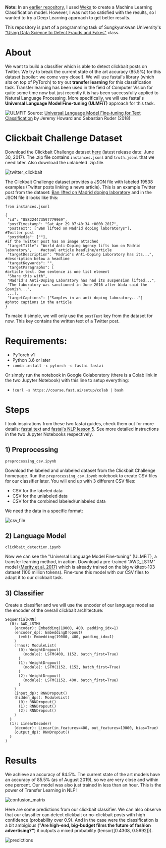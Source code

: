 **Note:** In an [earlier repository](https://github.com/magicaltrap/clickbait_weka "clickbait_weka"), I used [Weka](https://www.cs.waikato.ac.nz/ml/index.html "Weka Homepage") to create a Machine Learning Classification model. However, I was not too satisfied with the results, so I wanted to try a Deep Learning approach to get better results.

This repository is part of a programming task of Sungkyunkwan University's ["Using Data Science to Detect Frauds and Fakes"](https://summer.skku.edu/_res/summer/etc/Data&Phy_A1.pdf "Class Syllabus") class.

# About
We want to build a classifier which is able to detect clickbait posts on Twitter. We try to break the current state of the art accuracy (85.5%) for this dataset (spoiler: we come very close!). We will use fastai's library (which sits on top of PyTorch) to try out **transfer learning** for this classification task. Transfer learning has been used in the field of Computer Vision for quite some time now but just recently it is has been successfully applied to Natural Language Processing. More specifically, we will use fastai's **Universal Language Model Fine-tuning (ULMFiT)** approach for this task. 

![ULMFiT](./images/ulmfit.png)
Source: [Universal Language Model Fine-tuning for Text Classification](https://arxiv.org/pdf/1801.06146.pdf "ULMFiT") by Jeremy Howard and Sebastian Ruder (2018)


# Clickbait Challenge Dataset
Download the Clickbait Challenge dataset [here](https://www.clickbait-challenge.org "Clickbait Challenge") (latest release date: June 30, 2017). The .zip file contains `instances.jsonl` and `truth.jsonl` that we need later. Also download the unlabeled .zip.file.

![twitter_clickbait](./images/twitter_clickbait.PNG)

The Clickbait Challenge dataset provides a JSON file with labeled 19538 examples (Twitter posts linking a news article). This is an example Twitter post from the dataset: [Ban lifted on Madrid doping laboratory](https://twitter.com/bbcworld/status/858224473597779969?lang=en "Twitter Post") and in the JSON file it looks like this:

```
from instances.jsonl

{
 "id": "858224473597779969",
 "postTimestamp": "Sat Apr 29 07:40:34 +0000 2017",
 "postText": ["Ban lifted on Madrid doping laboratorys"],                     #Twitter post
 "postMedia": [""],                                                           #if the Twitter post has an image attached 
 "targetTitle": "World Anti-Doping Agency lifts ban on Madrid laboratory",    #actual article headline/article
 "targetDescription": "Madrid's Anti-Doping Laboratory has its...",           #description below a headline
 "targetKeywords": "",
 "targetParagraphs": [                                                        #article text. One sentence is one list element
 "Share this with", 
 "Madrid's Anti-Doping Laboratory has had its suspension lifted...", 
 "The laboratory was sanctioned in June 2016 after Wada said the Spanish...",
 ...],
 "targetCaptions": ["Samples in an anti-doping laboratory..."]                #photo captions in the article 
} 

```
To make it simple, we will only use the `postText` key from the dataset for now. This key contains the written text of a Twitter post.

# Requirements:

* PyTorch v1
* Python 3.6 or later
* `conda install -c pytorch -c fastai fastai`

Or simply run the notebook in Google Colaboratory (there is a Colab link in the two Jupyter Notebook) with this line to setup everything:
* `!curl -s https://course.fast.ai/setup/colab | bash`


# Steps

I took inspirations from these two fastai guides, check them out for more details: [fastai.text](https://docs.fast.ai/text.html "fastai.text") and [fastai's NLP lesson 5](https://github.com/fastai/course-nlp/blob/master/5-nn-imdb.ipynb "fastai NLP lesson 5"). See more detailed instructions in the two Jupyter Notebooks respectively.

## 1) Preprocessing
`preprocessing_csv.ipynb`

Download the labeled and unlabeled dataset from the Clickbait Challenge homepage. Run the `preprocessing_csv.ipynb` notebook to create CSV files for our classifier later. You will end up with 3 different  CSV files:
* CSV for the labeled data
* CSV for the unlabeled data
* CSV for the combined labeled/unlabeled data

We need the data in a specific format:

![csv_file](./images/csv.PNG)

## 2) Language Model
`clickbait_detection.ipynb`

Now we can see the "Universal Language Model Fine-tuning" (ULMFiT), a transfer learning method,  in action. Download a pre-trained "AWD_LSTM" model [(Merity et al. 2017)](https://arxiv.org/abs/1708.02182 "AWD_LSTM") which is already trained on the big wikitext-103 dataset (100 million tokens). Fine-tune this model with our CSV files to adapt it to our clickbait task. 

## 3) Classifier
Create a classifier and we will use the encoder of our language model as the encoder of the overall clickbait architecture:

```
SequentialRNN(
  (0): AWD_LSTM(
    (encoder): Embedding(19000, 400, padding_idx=1)
    (encoder_dp): EmbeddingDropout(
      (emb): Embedding(19000, 400, padding_idx=1)
    )
    (rnns): ModuleList(
      (0): WeightDropout(
        (module): LSTM(400, 1152, batch_first=True)
      )
      (1): WeightDropout(
        (module): LSTM(1152, 1152, batch_first=True)
      )
      (2): WeightDropout(
        (module): LSTM(1152, 400, batch_first=True)
      )
    )
    (input_dp): RNNDropout()
    (hidden_dps): ModuleList(
      (0): RNNDropout()
      (1): RNNDropout()
      (2): RNNDropout()
    )
  )
  (1): LinearDecoder(
    (decoder): Linear(in_features=400, out_features=19000, bias=True)
    (output_dp): RNNDropout()
  )
)

```

# Results
We achieve an accuracy of 84.5%. The current state of the art models have an accuracy of 85.5% (as of August 2019), so we are very close and within one percent. Our model was also just trained in less than an hour. This is the power of Transfer Learning in NLP!

![confusion_matrix](./images/confusion_matrix.PNG)


Here are some predictions from our clickbait classifier. We can also observe that our classifier can detect clickbait or no-clickbait posts with high confidence (probability over 0.9). And in the case were the classification is a bit ambigious (**"Are high-end, big-budget films the future of fashion advertising?"**) it outputs a mixed probability (tensor([0.4308, 0.5692])).


![predictions](./images/clickbait_predictions.PNG)
